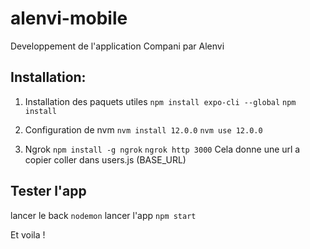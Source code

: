 # alenvi-mobile
Developpement de l'application Compani par Alenvi

## Installation:
1. Installation des paquets utiles
`npm install expo-cli --global`
`npm install`

2. Configuration de nvm
`nvm install 12.0.0`
`nvm use 12.0.0`

3. Ngrok
`npm install -g ngrok`
`ngrok http 3000`
Cela donne une url a copier coller dans users.js (BASE_URL)

## Tester l'app
lancer le back `nodemon`
lancer l'app `npm start`

Et voila !
